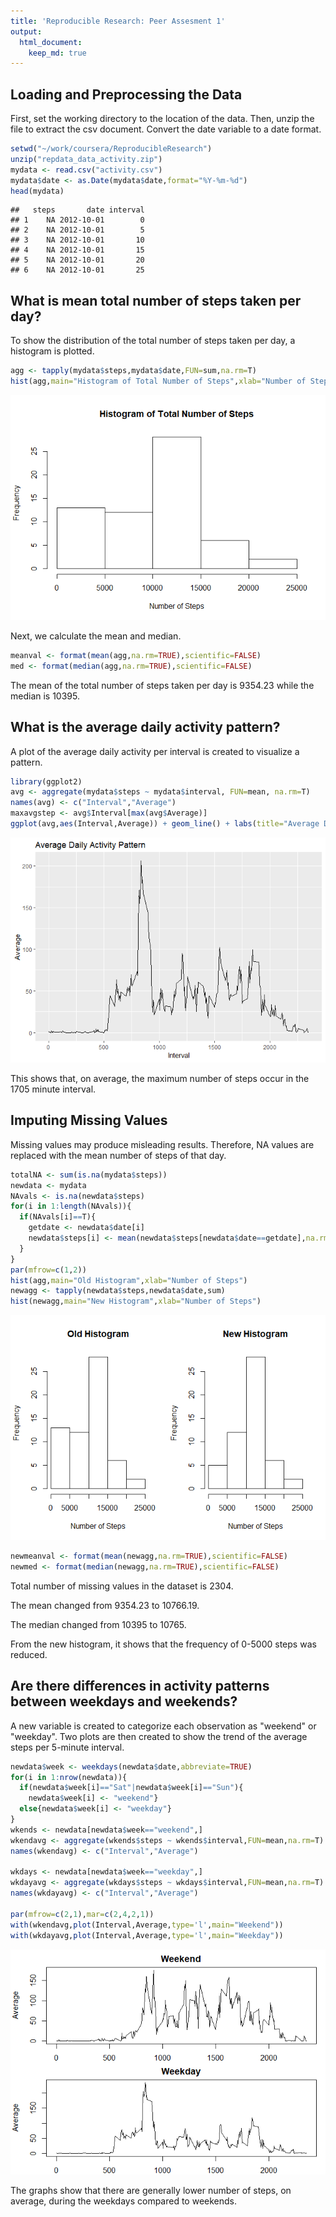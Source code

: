 ```yaml
---
title: 'Reproducible Research: Peer Assesment 1'
output:
  html_document:
    keep_md: true
---
```






## Loading and Preprocessing the Data
First, set the working directory to the location of the data. Then, unzip the file to extract the csv document.
Convert the date variable to a date format.

```r
setwd("~/work/coursera/ReproducibleResearch")
unzip("repdata_data_activity.zip")
mydata <- read.csv("activity.csv")
mydata$date <- as.Date(mydata$date,format="%Y-%m-%d")
head(mydata)
```

```
##   steps       date interval
## 1    NA 2012-10-01        0
## 2    NA 2012-10-01        5
## 3    NA 2012-10-01       10
## 4    NA 2012-10-01       15
## 5    NA 2012-10-01       20
## 6    NA 2012-10-01       25
```





## What is mean total number of steps taken per day?
To show the distribution of the total number of steps taken per day, a histogram is plotted.

```r
agg <- tapply(mydata$steps,mydata$date,FUN=sum,na.rm=T)
hist(agg,main="Histogram of Total Number of Steps",xlab="Number of Steps")
```

![](PA1_template_files/figure-html/totalhistogram-1.png)<!-- -->

Next, we calculate the mean and median.

```r
meanval <- format(mean(agg,na.rm=TRUE),scientific=FALSE)
med <- format(median(agg,na.rm=TRUE),scientific=FALSE)
```
The mean of the total number of steps taken per day is 9354.23 while the median is 10395.





## What is the average daily activity pattern?
A plot of the average daily activity per interval is created to visualize a pattern.

```r
library(ggplot2)
avg <- aggregate(mydata$steps ~ mydata$interval, FUN=mean, na.rm=T)
names(avg) <- c("Interval","Average")
maxavgstep <- avg$Interval[max(avg$Average)]
ggplot(avg,aes(Interval,Average)) + geom_line() + labs(title="Average Daily Activity Pattern")
```

![](PA1_template_files/figure-html/average-1.png)<!-- -->

This shows that, on average, the maximum number of steps occur in the 1705 minute interval.





## Imputing Missing Values
Missing values may produce misleading results. Therefore, NA values are replaced with the mean number of steps of that day.

```r
totalNA <- sum(is.na(mydata$steps))
newdata <- mydata
NAvals <- is.na(newdata$steps)
for(i in 1:length(NAvals)){
  if(NAvals[i]==T){
    getdate <- newdata$date[i]
    newdata$steps[i] <- mean(newdata$steps[newdata$date==getdate],na.rm=T)
  }
}
par(mfrow=c(1,2))
hist(agg,main="Old Histogram",xlab="Number of Steps")
newagg <- tapply(newdata$steps,newdata$date,sum)
hist(newagg,main="New Histogram",xlab="Number of Steps")
```

![](PA1_template_files/figure-html/missingvalues-1.png)<!-- -->

```r
newmeanval <- format(mean(newagg,na.rm=TRUE),scientific=FALSE)
newmed <- format(median(newagg,na.rm=TRUE),scientific=FALSE)
```

Total number of missing values in the dataset is 2304.

The mean changed from 9354.23 to 10766.19.

The median changed from 10395 to 10765.

From the new histogram, it shows that the frequency of 0-5000 steps was reduced.





## Are there differences in activity patterns between weekdays and weekends?
A new variable is created to categorize each observation as "weekend" or "weekday". Two plots are then created to show the trend of the average steps per 5-minute interval.

```r
newdata$week <- weekdays(newdata$date,abbreviate=TRUE)
for(i in 1:nrow(newdata)){
  if(newdata$week[i]=="Sat"|newdata$week[i]=="Sun"){
    newdata$week[i] <- "weekend"}
  else{newdata$week[i] <- "weekday"}
}
wkends <- newdata[newdata$week=="weekend",]
wkendavg <- aggregate(wkends$steps ~ wkends$interval,FUN=mean,na.rm=T)
names(wkendavg) <- c("Interval","Average")

wkdays <- newdata[newdata$week=="weekday",]
wkdayavg <- aggregate(wkdays$steps ~ wkdays$interval,FUN=mean,na.rm=T)
names(wkdayavg) <- c("Interval","Average")

par(mfrow=c(2,1),mar=c(2,4,2,1))
with(wkendavg,plot(Interval,Average,type='l',main="Weekend"))
with(wkdayavg,plot(Interval,Average,type='l',main="Weekday"))
```

![](PA1_template_files/figure-html/week-1.png)<!-- -->

The graphs show that there are generally lower number of steps, on average, during the weekdays compared to weekends.
